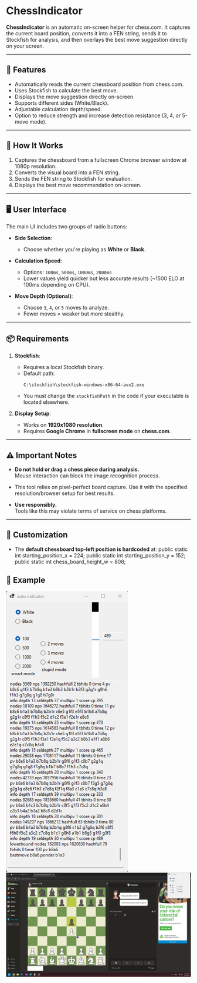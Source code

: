 # ChessIndicator

**ChessIndicator** is an automatic on-screen helper for chess.com. It captures the current board position, converts it into a FEN string, sends it to Stockfish for analysis, and then overlays the best move suggestion directly on your screen.

---

## 🚀 Features

- Automatically reads the current chessboard position from chess.com.
- Uses Stockfish to calculate the best move.
- Displays the move suggestion directly on-screen.
- Supports different sides (White/Black).
- Adjustable calculation depth/speed.
- Option to reduce strength and increase detection resistance (3, 4, or 5-move mode).

---

## 🧠 How It Works

1. Captures the chessboard from a fullscreen Chrome browser window at 1080p resolution.
2. Converts the visual board into a FEN string.
3. Sends the FEN string to Stockfish for evaluation.
4. Displays the best move recommendation on-screen.

---

## 🖥️ User Interface

The main UI includes two groups of radio buttons:

- **Side Selection**:  
  - Choose whether you're playing as **White** or **Black**.

- **Calculation Speed**:  
  - Options: `100ms`, `500ms`, `1000ms`, `2000ms`  
  - Lower values yield quicker but less accurate results (~1500 ELO at 100ms depending on CPU).

- **Move Depth (Optional)**:  
  - Choose `3`, `4`, or `5` moves to analyze.  
  - Fewer moves = weaker but more stealthy.

---

## 📦 Requirements

1. **Stockfish**:
   - Requires a local Stockfish binary.
   - Default path:
     ```
     C:\stockfish\stockfish-windows-x86-64-avx2.exe
     ```
   - You must change the `stockfishPath` in the code if your executable is located elsewhere.

2. **Display Setup**:
   - Works on **1920x1080 resolution**.
   - Requires **Google Chrome** in **fullscreen mode** on **chess.com**.

---

## ⚠️ Important Notes

- **Do not hold or drag a chess piece during analysis.**  
  Mouse interaction can block the image recognition process.

- This tool relies on pixel-perfect board capture. Use it with the specified resolution/browser setup for best results.

- **Use responsibly.**  
  Tools like this may violate terms of service on chess platforms.

---

## 🔧 Customization

- The **default chessboard top-left position is hardcoded** at:
    public static int starting_position_x = 224;
    public static int starting_position_y = 152;
    public static int chess_board_height_w = 808;

## 🔧 Example
![latest UI](./latest_ui.png)
![Screenshot of ChessIndicator in action](./chess_indicator_example.png)
